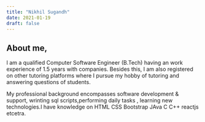 ```yaml
---
title: "Nikhil Sugandh"
date: 2021-01-19
draft: false
---
```


## About me,

I am a qualified Computer Software Engineer (B.Tech) having an work experience of 1.5 years with companies. Besides this, I am also registered on other tutoring platforms where I pursue my hobby of tutoring and answering questions of students.

My professional background encompasses
software development & support, wrinting sql scripts,performing daily tasks , learning new technologies.I have knowledge on HTML CSS Bootstrap JAva C C++ reactjs etcetra.